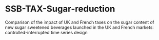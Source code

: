 # SSB-TAX-Sugar-reduction
Comparison of the impact of UK and French taxes on the sugar content of new sugar sweetened beverages launched in the UK and French markets: controlled-interrupted time series design
